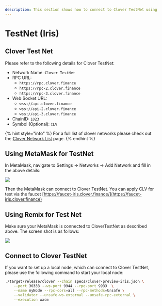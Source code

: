 ```yaml
---
description: This section shows how to connect to Clover TestNet using MetaMask or Remix
---
```


# TestNet (Iris)

## Clover Test Net

Please refer to the following details for Clover TestNet:

* Network Name: `Clover TestNet`
* RPC URL:&#x20;
  * `https://rpc.clover.finance`&#x20;
  * `https://rpc-2.clover.finance`&#x20;
  * `https://rpc-3.clover.finance`
* Web Socket URL:
  * `wss://api.clover.finance`
  * `wss://api-2.clover.finance`
  * `wss://api-3.clover.finance`
* ChainID: `1023`
* Symbol (Optional): `CLV`

{% hint style="info" %}
For a full list of clover networks please check out the [Clover Network List](../clover-network-list.md) page.
{% endhint %}

## Using MetaMask for TestNet

In MetaMask, navigate to Settings -> Networks -> Add Network and fill in the above details:

![](../../.gitbook/assets/testnet.jpg)

Then the MetaMask can connect to Clover TestNet. You can apply CLV for test via the faucet [https://faucet-iris.clover.finance/](https://faucet-iris.clover.finance)

## Using Remix for Test Net

Make sure your MetaMask is connected to CloverTestNet as described above.  The screen shot is as follows:

![](../../.gitbook/assets/remix.jpg)

## Connect to Clover TestNet

If you want to set up a local node, which can connect to Clover TestNet, please use the following command to start your local node:

```bash
./target/release/clover --chain specs/clover-preview-iris.json \
    --port 30333 --ws-port 9944 --rpc-port 9933  \
    --name myNode --rpc-cors=all --rpc-methods=Unsafe \
    --validator --unsafe-ws-external --unsafe-rpc-external \
    --execution wasm
```
